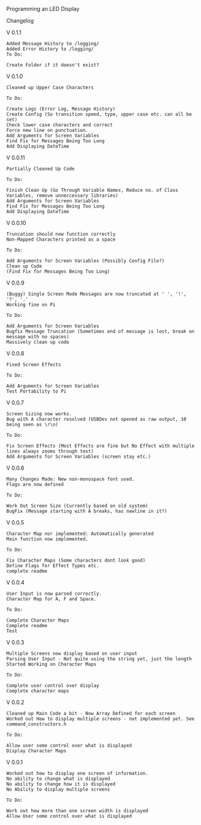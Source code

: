 Programming an LED Display

Changelog


V 0.1.1

	Added Message History to /logging/
	Added Error History to /logging/	
	To Do:

	Create Folder if it doesn't exist?
V 0.1.0

	Cleaned up Upper Case Characters

	To Do:
	
	Create Logs (Error Log, Message History)
	Create Config (So transition speed, type, upper case etc. can all be set)
	Check lower case characters and correct
	Force new line on punctuation.
	Add Arguments for Screen Variables
	Find Fix for Messages Being Too Long
	Add Displaying DateTime

V 0.0.11

	Partially Cleaned Up Code
	
	To Do:

	Finish Clean Up (Go Through Variable Names, Reduce no. of Class Variables, remove unneccessary libraries)
	Add Arguments for Screen Variables
	Find Fix for Messages Being Too Long
	Add Displaying DateTime

V 0.0.10

	Truncation should now function correctly
	Non-Mapped Characters printed as a space
	
	To Do:

	Add Arguments for Screen Variables (Possibly Config File?)
	Clean up Code
	(Find Fix for Messages Being Too Long)

V 0.0.9

	(Buggy) Single Screen Mode Messages are now truncated at ' ', '!', '?', '.'
	Working fine on Pi

	To Do:
	
	Add Arguments for Screen Variables
	Bugfix Message Truncation (Sometimes end of message is lost, break on message with no spaces)
	Massively clean up code

V 0.0.8 

	Fixed Screen Effects
	
	To Do:

	Add Arguments for Screen Variables
	Test Portability to Pi 
V 0.0.7 
	
	Screen Sizing now works. 
	Bug with A character resolved (USBDev not opened as raw output, 10 being seen as \r\n)
	
	To Do:

	Fix Screen Effects (Most Effects are fine but No Effect with multiple lines always zooms through text)
	Add Arguments for Screen Variables (screen stay etc.)
	
V 0.0.6 
	
	Many Changes Made: New non-monospace font used.
	Flags are now defined

	To Do:

	Work Out Screen Size (Currently based on old system)
	BugFix (Message starting with A breaks, has newline in it?)

V 0.0.5 
	
	Character Map nor implemented: Automatically generated
	Main function now implemented. 

	To Do:

	Fix Character Maps (Some characters dont look good)
	Define Flags for Effect Types etc.
	complete readme

V 0.0.4

	User Input is now parsed correctly.
	Character Map for A, F and Space.

	To Do:

	Complete Character Maps
	Complete readme
	Test

V 0.0.3

	Multiple Screens now display based on user input
	Parsing User Input - Not quite using the string yet, just the length
	Started Working on Character Maps

	To Do:

	Complete user control over display
	Complete character maps
V 0.0.2

	Cleaned up Main Code a bit - Now Array Defined for each screen
	Worked out How to display multiple screens - not implemented yet. See command_constructors.h

	To Do:

	Allow user some control over what is displayed
	Display Character Maps
V 0.0.1

	Worked out how to display one screen of information.
	No ability to change what is displayed
	No ability to change how it is displayed
	No Ability to display multiple screens

	To Do:

	Work out how more than one screen width is displayed
	Allow User some control over what is displayed
